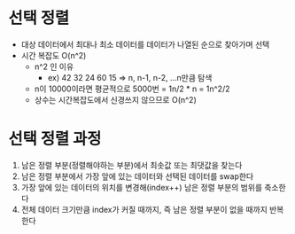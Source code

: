 # 선택 정렬
- 대상 데이터에서 최대나 최소 데이터를 데이터가 나열된 순으로 찾아가며 선택
- 시간 복잡도 O(n^2)
  - n^2 인 이유
    - ex) 42 32 24 60 15 => n, n-1, n-2, ...n만큼 탐색
  - n이 10000이라면 평균적으로 5000번 = 1n/2 * n = 1n^2/2 
  - 상수는 시간복잡도에서 신경쓰지 않으므로 O(n^2)

# 선택 정렬 과정
1. 남은 정렬 부분(정렬해야하는 부분)에서 최솟값 또는 최댓값을 찾는다
2. 남은 정렬 부분에서 가장 앞에 있는 데이터와 선택된 데이터를 swap한다
3. 가장 앞에 있는 데이터의 위치를 변경해(index++) 남은 정렬 부분의 범위를 축소한다
4. 전체 데이터 크기만큼 index가 커질 때까지, 즉 남은 정렬 부분이 없을 때까지 반복한다
